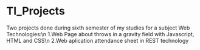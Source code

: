 # TI_Projects
Two projects done during sixth semester of my studies for a subject Web Technologies:\n
1.Web Page about throws in a gravity field with Javascript, HTML and CSS\n
2.Web aplication attendance sheet in REST technology
